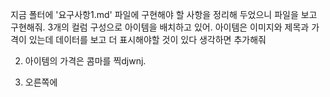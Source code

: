 지금 폴터에 '요구사항1.md' 파일에 구현해야 할 사항을 정리해 두었으니 파일을 보고 구현해줘.
3개의 컬럼 구성으로 아이템을 배치하고 있어. 아이템은 이미지와 제목과 가격이 있는데 데이터를 보고 더 표시해야할 것이 있다 생각하면 추가해줘

2. 아이템의 가격은 콤마를 찍djwnj.

3. 오른쪽에
